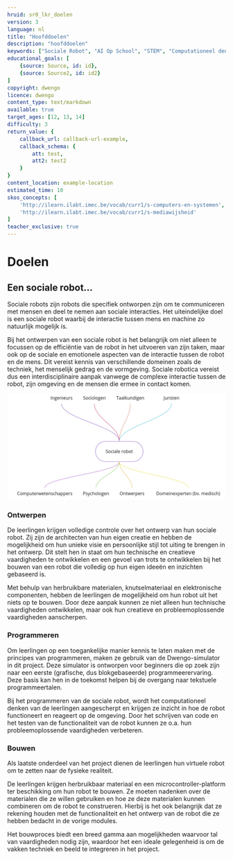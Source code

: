 ```yaml
---
hruid: sr0_lkr_doelen
version: 3
language: nl
title: "Hoofddoelen"
description: "hoofddoelen"
keywords: ["Sociale Robot", "AI Op School", "STEM", "Computationeel denken", "Grafisch programmeren"]
educational_goals: [
    {source: Source, id: id}, 
    {source: Source2, id: id2}
]
copyright: dwengo
licence: dwengo
content_type: text/markdown
available: true
target_ages: [12, 13, 14]
difficulty: 3
return_value: {
    callback_url: callback-url-example,
    callback_schema: {
        att: test,
        att2: test2
    }
}
content_location: example-location
estimated_time: 10
skos_concepts: [
    'http://ilearn.ilabt.imec.be/vocab/curr1/s-computers-en-systemen', 
    'http://ilearn.ilabt.imec.be/vocab/curr1/s-mediawijsheid'
]
teacher_exclusive: true
---
```


# Doelen

## Een sociale robot...

Sociale robots zijn robots die specifiek ontworpen zijn om te communiceren met mensen en deel te nemen aan sociale interacties. Het uiteindelijke doel is een sociale robot waarbij de interactie tussen mens en machine zo natuurlijk mogelijk is.

Bij het ontwerpen van een sociale robot is het belangrijk om niet alleen te focussen op de efficiëntie van de robot in het uitvoeren van zijn taken, maar ook op de sociale en emotionele aspecten van de interactie tussen de robot en de mens. Dit vereist kennis van verschillende domeinen zoals de techniek, het menselijk gedrag en de vormgeving. Sociale robotica vereist dus een interdisciplinaire aanpak vanwege de complexe interactie tussen de robot, zijn omgeving en de mensen die ermee in contact komen. 

![](embed/sr_interdisciplinair.png "interdisciplinair domein")


### Ontwerpen

De leerlingen krijgen volledige controle over het ontwerp van hun sociale robot. Zij zijn de architecten van hun eigen creatie en hebben de mogelijkheid om hun unieke visie en persoonlijke stijl tot uiting te brengen in het ontwerp. Dit stelt hen in staat om hun technische en creatieve vaardigheden te ontwikkelen en een gevoel van trots te ontwikkelen bij het bouwen van een robot die volledig op hun eigen ideeën en inzichten gebaseerd is.

Met behulp van herbruikbare materialen, knutselmateriaal en elektronische componenten, hebben de leerlingen de mogelijkheid om hun robot uit het niets op te bouwen. Door deze aanpak kunnen ze niet alleen hun technische vaardigheden ontwikkelen, maar ook hun creatieve en probleemoplossende vaardigheden aanscherpen. 


### Programmeren

Om leerlingen op een toegankelijke manier kennis te laten maken met de principes van programmeren, maken ze gebruik van de Dwengo-simulator in dit project. Deze simulator is ontworpen voor beginners die op zoek zijn naar een eerste (grafische, dus blokgebaseerde) programmeerervaring. Deze basis kan hen in de toekomst helpen bij de overgang naar tekstuele programmeertalen.

Bij het programmeren van de sociale robot, wordt het computationeel denken van de leerlingen aangescherpt en krijgen ze inzicht in hoe de robot functioneert en reageert op de omgeving. Door het schrijven van code en het testen van de functionaliteit van de robot kunnen ze o.a. hun probleemoplossende vaardigheden verbeteren.


### Bouwen

Als laatste onderdeel van het project dienen de leerlingen hun virtuele robot om te zetten naar de fysieke realiteit.

De leerlingen krijgen herbruikbaar materiaal en een microcontroller-platform ter beschikking om hun robot te bouwen. Ze moeten nadenken over de materialen die ze willen gebruiken en hoe ze deze materialen kunnen combineren om de robot te construeren. Hierbij is het ook belangrijk dat ze rekening houden met de functionaliteit en het ontwerp van de robot die ze hebben bedacht in de vorige modules.

Het bouwproces biedt een breed gamma aan mogelijkheden waarvoor tal van vaardigheden nodig zijn, waardoor het een ideale gelegenheid is om de vakken techniek en beeld te integreren in het project.